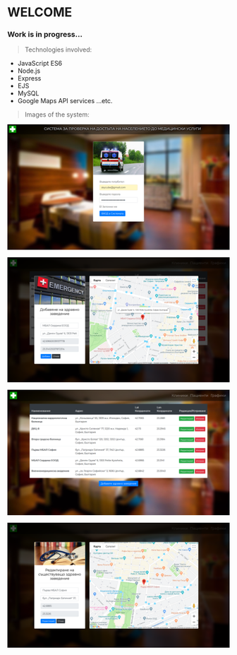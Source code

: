 # WELCOME
### Work is in progress...

>Technologies involved:
- JavaScript ES6
- Node.js
- Express
- EJS
- MySQL
- Google Maps API services
...etc.

>Images of the system:

![Alt text](/public/images/login.png?raw=true "Login to the system")

![Alt text](/public/images/add_clinic.png?raw=true "Add clinic screen")

![Alt text](/public/images/clinics.png?raw=true "Display all clinics in db")

![Alt text](/public/images/edit_clinic.png?raw=true "Edit clinic screen")
